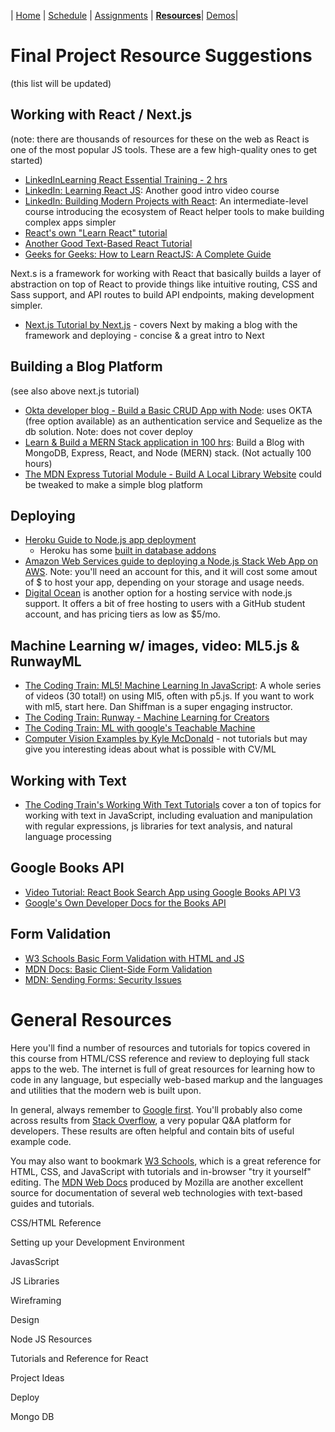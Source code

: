 | [Home](./) | [Schedule](./schedule.md) | [Assignments](./assignments.md) | **[Resources](./resources.md)**| [Demos](./demos.md)|

# Final Project Resource Suggestions

(this list will be updated)

## Working with React / Next.js

(note: there are thousands of resources for these on the web as React is one of the most popular JS tools. These are a few high-quality ones to get started)

- [LinkedInLearning React Essential Training - 2 hrs](https://www.linkedin.com/learning-login/share?account=77842946&forceAccount=false&redirect=https%3A%2F%2Fwww.linkedin.com%2Flearning%2Freact-js-essential-training%3Ftrk%3Dshare_ent_url%26shareId%3DbvxvOX51R2ygh9TMWGrWPg%253D%253D)
- [LinkedIn: Learning React JS](https://www.linkedin.com/learning-login/share?account=77842946&forceAccount=false&redirect=https%3A%2F%2Fwww.linkedin.com%2Flearning%2Flearning-react-js-5%3Ftrk%3Dshare_ent_url%26shareId%3DlsUXn84NTlCxwNmLVKqwOw%253D%253D): Another good intro video course
- [LinkedIn: Building Modern Projects with React](https://www.linkedin.com/learning-login/share?account=77842946&forceAccount=false&redirect=https%3A%2F%2Fwww.linkedin.com%2Flearning%2Fbuilding-modern-projects-with-react%3Ftrk%3Dshare_ent_url%26shareId%3DqebqCcYyRKaJPulO%252BSNI7g%253D%253D): An intermediate-level course introducing the ecosystem of React helper tools to make building complex apps simpler
- [React's own "Learn React" tutorial](https://reactjs.org/tutorial/tutorial.html)
- [Another Good Text-Based React Tutorial](https://ibaslogic.com/react-tutorial-for-beginners/)
- [Geeks for Geeks: How to Learn ReactJS: A Complete Guide](https://www.geeksforgeeks.org/how-to-learn-reactjs-a-complete-guide-for-beginners/)

Next.s is a framework for working with React that basically builds a layer of abstraction on top of React to provide things like intuitive routing, CSS and Sass support, and API routes to build API endpoints, making development simpler.

- [Next.js Tutorial by Next.js](https://nextjs.org/learn/basics/create-nextjs-app/setup) - covers Next by making a blog with the framework and deploying - concise & a great intro to Next

## Building a Blog Platform

(see also above next.js tutorial)

- [Okta developer blog - Build a Basic CRUD App with Node](https://developer.okta.com/blog/2018/06/28/tutorial-build-a-basic-crud-app-with-node): uses OKTA (free option available) as an authentication service and Sequelize as the db solution. Note: does not cover deploy
- [Learn & Build a MERN Stack application in 100 hrs](https://medium.com/@rajatdhoot/learn-build-a-mern-stack-application-in-100-hours-part-1-ee56e3f61979): Build a Blog with MongoDB, Express, React, and Node (MERN) stack. (Not actually 100 hours)
- [The MDN Express Tutorial Module - Build A Local Library Website](https://developer.mozilla.org/en-US/docs/Learn/Server-side/Express_Nodejs/Tutorial_local_library_website) could be tweaked to make a simple blog platform

## Deploying

- [Heroku Guide to Node.js app deployment](https://devcenter.heroku.com/articles/deploying-nodejs)
  - Heroku has some [built in database addons](https://elements.heroku.com/addons/#data-stores)
- [Amazon Web Services guide to deploying a Node.js Stack Web App on AWS](https://aws.amazon.com/getting-started/hands-on/deploy-nodejs-web-app/). Note: you'll need an account for this, and it will cost some amout of $ to host your app, depending on your storage and usage needs.
- [Digital Ocean](https://www.freecodecamp.org/news/deploy-nodejs-app-server-to-production/) is another option for a hosting service with node.js support. It offers a bit of free hosting to users with a GitHub student account, and has pricing tiers as low as $5/mo.

## Machine Learning w/ images, video: ML5.js & RunwayML

- [The Coding Train: ML5! Machine Learning In JavaScript](https://www.youtube.com/playlist?list=PLRqwX-V7Uu6YPSwT06y_AEYTqIwbeam3y): A whole series of videos (30 total!) on using Ml5, often with p5.js. If you want to work with ml5, start here. Dan Shiffman is a super engaging instructor.
- [The Coding Train: Runway - Machine Learning for Creators](https://www.youtube.com/watch?v=ARnf4ilr9Hc&list=PLRqwX-V7Uu6aBhR9QrBIsyybrnK7MCcYU)
- [The Coding Train: ML with google's Teachable Machine](https://thecodingtrain.com/TeachableMachine/)
- [Computer Vision Examples by Kyle McDonald](https://kylemcdonald.github.io/cv-examples/) - not tutorials but may give you interesting ideas about what is possible with CV/ML

## Working with Text

- [The Coding Train's Working With Text Tutorials](https://thecodingtrain.com/learning/programming-with-text/) cover a ton of topics for working with text in JavaScript, including evaluation and manipulation with regular expressions, js libraries for text analysis, and natural language processing

## Google Books API

- [Video Tutorial: React Book Search App using Google Books API V3](https://www.youtube.com/watch?v=LGcgChoD_qY)
- [Google's Own Developer Docs for the Books API](https://developers.google.com/books/docs/v1/using)

## Form Validation

- [W3 Schools Basic Form Validation with HTML and JS](https://www.w3schools.com/js/js_validation.asp)
- [MDN Docs: Basic Client-Side Form Validation](https://developer.mozilla.org/en-US/docs/Learn/Forms/Form_validation)
- [MDN: Sending Forms: Security Issues](https://developer.mozilla.org/en-US/docs/Learn/Forms/Sending_and_retrieving_form_data#security_issues)

# General Resources

Here you'll find a number of resources and tutorials for topics covered in this course from HTML/CSS reference and review to deploying full stack apps to the web. The internet is full of great resources for learning how to code in any language, but especially web-based markup and the languages and utilities that the modern web is built upon.

In general, always remember to [Google first](http://www.google.com). You'll probably also come across results from [Stack Overflow](https://stackoverflow.com/), a very popular Q&A platform for developers. These results are often helpful and contain bits of useful example code.

You may also want to bookmark [W3 Schools](https://www.w3schools.com/), which is a great reference for HTML, CSS, and JavaScript with tutorials and in-browser "try it yourself" editing. The [MDN Web Docs](https://developer.mozilla.org/en-US/) produced by Mozilla are another excellent source for documentation of several web technologies with text-based guides and tutorials.

  <div class="resources">
    <div class="resource-list" id="css-html">
      <p>CSS/HTML Reference</p></div>
    <div class="resource-list" id="Development-Environment">
      <p>Setting up your Development Environment</p></div>
    <div class="resource-list" id="JavaScript">
      <p>JavasScript</p></div>
    <div class="resource-list" id="JS-Libraries">
      <p>JS Libraries</p></div>
    <div class="resource-list" id="Wireframing">
     <p>Wireframing</p></div>
    <div class="resource-list" id="Design">
      <p>Design</p></div>
    <div class="resource-list" id="Node-JS">
      <p>Node JS Resources</p></div>
    <div class="resource-list" id="React">
      <p>Tutorials and Reference for React</p></div>
    <div class="resource-list" id="Project-Ideas">
      <p>Project Ideas</p></div>
    <div class="resource-list" id="Deploy">
      <p>Deploy</p></div>
    <div class="resource-list" id="MongoDB">
      <p>Mongo DB</p></div>
</div>

<script src="https://ajax.googleapis.com/ajax/libs/jquery/1.7.1/jquery.min.js"></script>
<script src="js/papaparse.js"></script>
<script>
  getResources();
  async function getResources() {
    //get resources List
  response = await fetch("data/student-resources.csv");
  const data = await response.text();
  const jsonData = Papa.parse(data).data.slice(1);
  console.log(jsonData);
  //for each data item
  jsonData.forEach((item) => {
    //make a div
    var div = document.createElement("div");
    //add a class to that div
    div.classList.add("resource-item");
    //create a p element
    var p = document.createElement("p");
    //add the description to that p element
    p.innerHTML = item[1];
    //get the tag and put it in a var called "resourceKind"
    var resourceKind = item[2];
    //console.log(resourceKind);
    //create an a element
    var link = document.createElement("a");
    link.classList.add("resource-link");
    //make the href of the link the 4th elem in array
    link.href = item[3];
    //text for the the link with the first element
    link.innerHTML = item[0];
    //appdend these to the div
    div.appendChild(link);
    div.appendChild(p);
    //now test and source by contents of the resourceKind variable to append Links 
    //to the right place in the page
    if(resourceKind=="JavaScript") {
      var anchor = document.getElementById("JavaScript");
      anchor.appendChild(div);
    } else if (resourceKind=="JS-Libraries") {
      var anchor = document.getElementById("JS-Libraries");
      anchor.appendChild(div);
    } else if (resourceKind=="Wireframing") {
      var anchor = document.getElementById("Wireframing");
      anchor.appendChild(div);
    } else if (resourceKind=="Design") {
      var anchor = document.getElementById("Design");
      anchor.appendChild(div);
    } else if (resourceKind=="Development-Environment") {
      var anchor = document.getElementById("Development-Environment");
      anchor.appendChild(div);
    } else if (resourceKind=="Node-JS") {
      var anchor = document.getElementById("Node-JS");
      anchor.appendChild(div);
    } else if (resourceKind=="React") {
      var anchor = document.getElementById("React");
      anchor.appendChild(div);
    } else if (resourceKind=="Project-Ideas") {
      var anchor = document.getElementById("Project-Ideas");
      anchor.appendChild(div);
    } else if (resourceKind=="Deploy") {
      var anchor = document.getElementById("Deploy");
      anchor.appendChild(div);
    } else if (resourceKind=="MongoDB") {
      var anchor = document.getElementById("MongoDB");
      anchor.appendChild(div);
    } else if (resourceKind=="css-html") {
      var anchor = document.getElementById("css-html");
      anchor.appendChild(div);
    } else {
      console.log("error, your resource name could not be found");
    }
  
  });
}
</script>
